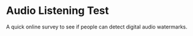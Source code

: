 Audio Listening Test
====================

A quick online survey to see if people can detect digital audio watermarks.

